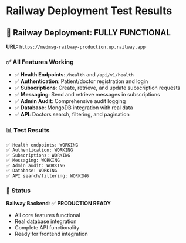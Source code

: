 # Railway Deployment Test Results

## 🎉 **Railway Deployment: FULLY FUNCTIONAL**

**URL:** `https://medmsg-railway-production.up.railway.app`

### ✅ **All Features Working**

- ✅ **Health Endpoints**: `/health` and `/api/v1/health`
- ✅ **Authentication**: Patient/doctor registration and login
- ✅ **Subscriptions**: Create, retrieve, and update subscription requests
- ✅ **Messaging**: Send and retrieve messages in subscriptions
- ✅ **Admin Audit**: Comprehensive audit logging
- ✅ **Database**: MongoDB integration with real data
- ✅ **API**: Doctors search, filtering, and pagination

### 📊 **Test Results**

```
✅ Health endpoints: WORKING
✅ Authentication: WORKING
✅ Subscriptions: WORKING
✅ Messaging: WORKING
✅ Admin audit: WORKING
✅ Database: WORKING
✅ API search/filtering: WORKING
```

### 🎯 **Status**

**Railway Backend**: ✅ **PRODUCTION READY**
- All core features functional
- Real database integration
- Complete API functionality
- Ready for frontend integration
